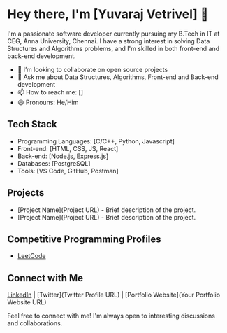 # Hey there, I'm [Yuvaraj Vetrivel] 👋

I'm a passionate software developer currently pursuing my B.Tech in IT at CEG, Anna University, Chennai. I have a strong interest in solving Data Structures and Algorithms problems, and I'm skilled in both front-end and back-end development.

- 👯 I’m looking to collaborate on open source projects
- 💬 Ask me about Data Structures, Algorithms, Front-end and Back-end development
- 📫 How to reach me: []
- 😄 Pronouns: He/Him

## Tech Stack

- Programming Languages: [C/C++, Python, Javascript]
- Front-end: [HTML, CSS, JS, React]
- Back-end: [Node.js, Express.js]
- Databases: [PostgreSQL]
- Tools: [VS Code, GitHub, Postman]

## Projects

- [Project Name](Project URL) - Brief description of the project.
- [Project Name](Project URL) - Brief description of the project.

## Competitive Programming Profiles

- [LeetCode](https://leetcode.com/Yuvarajv787/)


## Connect with Me

[LinkedIn]() | [Twitter](Twitter Profile URL) | [Portfolio Website](Your Portfolio Website URL)

Feel free to connect with me! I'm always open to interesting discussions and collaborations.

<!-- Add any badges or shields here (e.g., GitHub followers, contributions, etc.) -->

